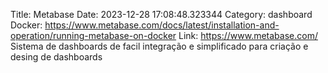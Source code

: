 Title: Metabase
Date: 2023-12-28 17:08:48.323344
Category: dashboard
Docker: https://www.metabase.com/docs/latest/installation-and-operation/running-metabase-on-docker
Link: https://www.metabase.com/
Sistema de dashboards de facil integração e simplificado para criação e desing de dashboards
